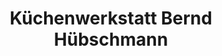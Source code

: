 ---
title: "Küchenwerkstatt Bernd Hübschmann"
url: /kirchehrenbach/kuechenwerkstatt-bernd-huebschmann/
shop: Küchen
---